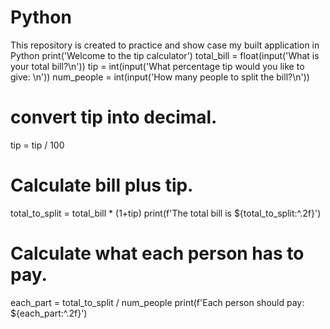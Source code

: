 # Python
This repository is created to practice and show case my built application in Python
print('Welcome to the tip calculator')
total_bill = float(input('What is your total bill?\n'))
tip = int(input('What percentage tip would you like to give: \n'))
num_people = int(input('How many people to split the bill?\n'))
# convert tip into decimal.
tip = tip / 100
# Calculate bill plus tip.
total_to_split = total_bill * (1+tip)
print(f'The total bill is ${total_to_split:^.2f}')
# Calculate what each person has to pay.
each_part = total_to_split / num_people
print(f'Each person should pay: ${each_part:^.2f}')
